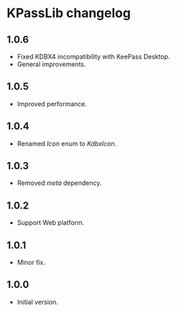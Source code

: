 # KPassLib changelog

## 1.0.6

- Fixed KDBX4 incompatibility with KeePass Desktop.
- General improvements.

## 1.0.5

- Improved performance.

## 1.0.4

- Renamed _Icon_ enum to _KdbxIcon_.

## 1.0.3

- Removed _meta_ dependency.

## 1.0.2

- Support Web platform.

## 1.0.1

- Minor fix.

## 1.0.0

- Initial version.
